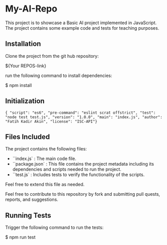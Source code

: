 # My-AI-Repo

This project is to showcase a Basic AI project implemented in JavaScript. The project contains some example code and tests for teaching purposes.

## Installation

Clone the project from the git hub repository:

  ${Your REPOS-link}

run the following command to install dependencies:

  $ npm install

## Initialization
`
{
 "script": "es6",
 "pre-command": "eslint scrat offstrict",
 "test": "node test test.js",
 "version": "1.0.0",
 "main": "index.js",
 "author": "Fatih Kadir Akin",
 "license": "ISC-API"}
`
## Files Included

The project contains the following files:

- ``index.js` : The main code file.
- ``package.json` : This file contains the project metadata including its dependencies and scripts needed to run the project.
- ``test.js` : Includes tests to verify the functionality of the scripts.

Feel free to extend this file as needed.

Feel free to contribute to this repository by fork and submitting pull quests, reports, and suggestions.

## Running Tests

Trigger the following command to run the tests:

  $ npm run test
